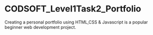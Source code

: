 # CODSOFT_Level1Task2_Portfolio
Creating a personal portfolio using HTML,CSS &amp; Javascript is a popular beginner web development project.
